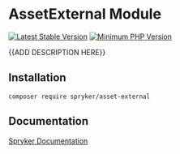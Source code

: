 # AssetExternal Module
[![Latest Stable Version](https://poser.pugx.org/spryker/asset-external/v/stable.svg)](https://packagist.org/packages/spryker/asset-external)
[![Minimum PHP Version](https://img.shields.io/badge/php-%3E%3D%207.3-8892BF.svg)](https://php.net/)

{{ADD DESCRIPTION HERE}}

## Installation

```
composer require spryker/asset-external
```

## Documentation

[Spryker Documentation](https://academy.spryker.com/developing_with_spryker/module_guide/modules.html)
